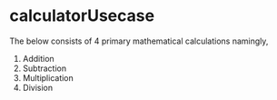 # calculatorUsecase

The below consists of 4 primary mathematical calculations namingly,
1. Addition
2. Subtraction
3. Multiplication
4. Division
